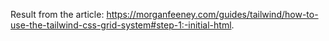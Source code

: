 Result from the article: https://morganfeeney.com/guides/tailwind/how-to-use-the-tailwind-css-grid-system#step-1:-initial-html.
